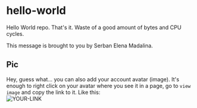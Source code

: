 # hello-world

Hello World repo. That's it. Waste of a good amount of bytes and CPU cycles.

This message is brought to you by Serban Elena Madalina.

## Pic

Hey, guess what... you can also add your account avatar (image). It's enough to right click on your avatar where you see it in a page, go to `view image` and copy the link to it.
Like this:  
![YOUR-LINK](https://avatars.githubusercontent.com/u/80857412?v=4)
